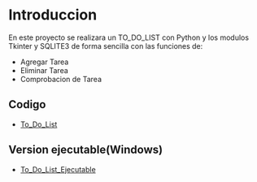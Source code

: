 # Introduccion

En este proyecto se realizara un TO_DO_LIST con Python y los modulos Tkinter y SQLITE3 de forma sencilla con las funciones de:

* Agregar Tarea
* Eliminar Tarea
* Comprobacion de Tarea

## Codigo

* [To_Do_List](./db.py)

## Version ejecutable(Windows)

* [To_Do_List_Ejecutable](./dist/db.exe)